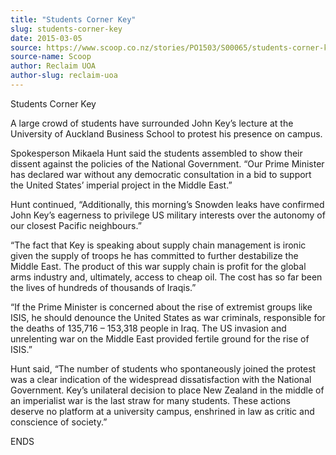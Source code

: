 ```yaml
---
title: "Students Corner Key"
slug: students-corner-key
date: 2015-03-05
source: https://www.scoop.co.nz/stories/PO1503/S00065/students-corner-key.htm
source-name: Scoop
author: Reclaim UOA
author-slug: reclaim-uoa
---
```


<p>Students Corner Key</p>

<p>A large crowd of students have
surrounded John Key’s lecture at the University of
Auckland Business School to protest his presence on
campus.</p>

<p>Spokesperson Mikaela Hunt said the students
assembled to show their dissent against the policies of the
National Government. “Our Prime Minister has declared war
without any democratic consultation in a bid to support the
United States’ imperial project in the Middle East.”</p>

<p>Hunt continued, “Additionally, this morning’s
Snowden leaks have confirmed John Key’s eagerness to
privilege US military interests over the autonomy of our
closest Pacific neighbours.”</p>

<p>“The fact that Key
is speaking about supply chain management is ironic given
the supply of troops he has committed to further destabilize
the Middle East. The product of this war supply chain is
profit for the global arms industry and, ultimately, access
to cheap oil. The cost has so far been the lives of hundreds
of thousands of Iraqis.”</p>

<p>“If the Prime Minister
is concerned about the rise of extremist groups like ISIS,
he should denounce the United States as war criminals,
responsible for the deaths of 135,716 – 153,318 people in
Iraq. The US invasion and unrelenting war on the Middle East
provided fertile ground for the rise of ISIS.”</p>

<p>Hunt said, “The number of students who spontaneously
joined the protest was a clear indication of the widespread
dissatisfaction with the National Government. Key’s
unilateral decision to place New Zealand in the middle of an
imperialist war is the last straw for many students. These
actions deserve no platform at a university campus,
enshrined in law as critic and conscience of society.”</p>

<p>ENDS<p>
         